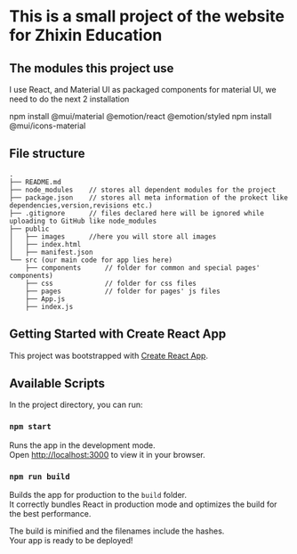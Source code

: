 # This is a small project of the website for Zhixin Education

## The modules this project use
I use React, and Material UI as packaged components
for material UI, we need to do the next 2 installation

npm install @mui/material @emotion/react @emotion/styled
npm install @mui/icons-material


## File structure
```
.
├── README.md 
├── node_modules    // stores all dependent modules for the project
├── package.json    // stores all meta information of the prokect like dependencies,version,revisions etc.)
├── .gitignore      // files declared here will be ignored while uploading to GitHub like node_modules 
├── public           
│   ├── images      //here you will store all images
│   ├── index.html
│   ├── manifest.json
└── src (our main code for app lies here)
    ├── components      // folder for common and special pages' components)
    ├── css             // folder for css files
    ├── pages           // folder for pages' js files
    ├── App.js
    ├── index.js
```

## Getting Started with Create React App

This project was bootstrapped with [Create React App](https://github.com/facebook/create-react-app).

## Available Scripts

In the project directory, you can run:

### `npm start`

Runs the app in the development mode.\
Open [http://localhost:3000](http://localhost:3000) to view it in your browser.


### `npm run build`

Builds the app for production to the `build` folder.\
It correctly bundles React in production mode and optimizes the build for the best performance.

The build is minified and the filenames include the hashes.\
Your app is ready to be deployed!
